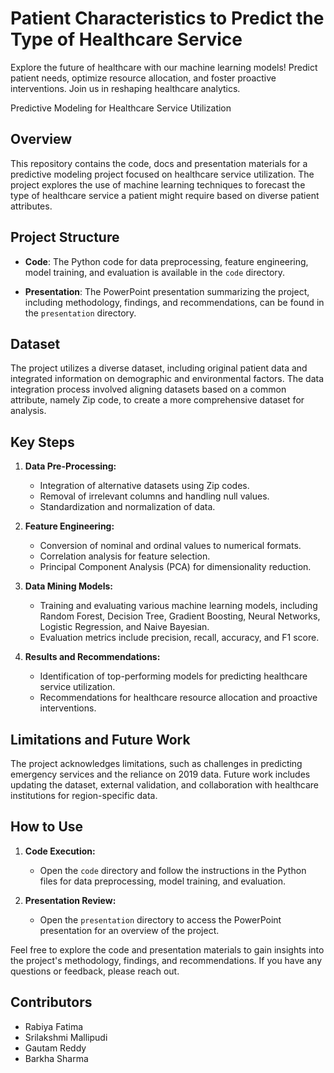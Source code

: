 # Patient Characteristics to Predict the Type of Healthcare Service 
Explore the future of healthcare with our machine learning models! Predict patient needs, optimize resource allocation, and foster proactive interventions. Join us in reshaping healthcare analytics.

Predictive Modeling for Healthcare Service Utilization

## Overview

This repository contains the code, docs and presentation materials for a predictive modeling project focused on healthcare service utilization. The project explores the use of machine learning techniques to forecast the type of healthcare service a patient might require based on diverse patient attributes.

## Project Structure

- **Code**: The Python code for data preprocessing, feature engineering, model training, and evaluation is available in the `code` directory.
  
- **Presentation**: The PowerPoint presentation summarizing the project, including methodology, findings, and recommendations, can be found in the `presentation` directory.

## Dataset

The project utilizes a diverse dataset, including original patient data and integrated information on demographic and environmental factors. The data integration process involved aligning datasets based on a common attribute, namely Zip code, to create a more comprehensive dataset for analysis.

## Key Steps

1. **Data Pre-Processing:**
    - Integration of alternative datasets using Zip codes.
    - Removal of irrelevant columns and handling null values.
    - Standardization and normalization of data.

2. **Feature Engineering:**
    - Conversion of nominal and ordinal values to numerical formats.
    - Correlation analysis for feature selection.
    - Principal Component Analysis (PCA) for dimensionality reduction.

3. **Data Mining Models:**
    - Training and evaluating various machine learning models, including Random Forest, Decision Tree, Gradient Boosting, Neural Networks, Logistic Regression, and Naive Bayesian.
    - Evaluation metrics include precision, recall, accuracy, and F1 score.

4. **Results and Recommendations:**
    - Identification of top-performing models for predicting healthcare service utilization.
    - Recommendations for healthcare resource allocation and proactive interventions.

## Limitations and Future Work

The project acknowledges limitations, such as challenges in predicting emergency services and the reliance on 2019 data. Future work includes updating the dataset, external validation, and collaboration with healthcare institutions for region-specific data.

## How to Use

1. **Code Execution:**
    - Open the `code` directory and follow the instructions in the Python files for data preprocessing, model training, and evaluation.

2. **Presentation Review:**
    - Open the `presentation` directory to access the PowerPoint presentation for an overview of the project.

Feel free to explore the code and presentation materials to gain insights into the project's methodology, findings, and recommendations. If you have any questions or feedback, please reach out.


## Contributors

- Rabiya Fatima
- Srilakshmi Mallipudi
- Gautam Reddy
- Barkha Sharma

